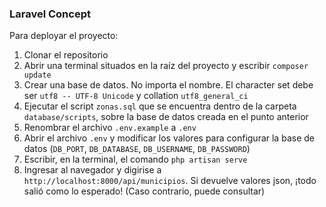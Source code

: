 ### Laravel Concept

Para deployar el proyecto:
1. Clonar el repositorio
2. Abrir una terminal situados en la raíz del proyecto y escribir `composer update`
3. Crear una base de datos. No importa el nombre. El character set debe ser `utf8 -- UTF-8 Unicode` y collation `utf8_general_ci`
4. Ejecutar el script `zonas.sql` que se encuentra dentro de la carpeta `database/scripts`, sobre la base de datos creada en el punto anterior
5. Renombrar el archivo `.env.example` a `.env`
6. Abrir el archivo `.env` y modificar los valores para configurar la base de datos (`DB_PORT`, `DB_DATABASE`, `DB_USERNAME`, `DB_PASSWORD`)
7. Escribir, en la terminal, el comando `php artisan serve`
8. Ingresar al navegador y digirise a `http://localhost:8000/api/municipios`. Si devuelve valores json, ¡todo salió como lo esperado! (Caso contrario, puede consultar)
